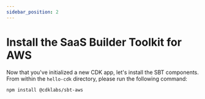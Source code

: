 ```yaml
---
sidebar_position: 2
---
```


# Install the SaaS Builder Toolkit for AWS

Now that you've initialized a new CDK app, let's install the SBT components. From within the `hello-cdk` directory, please run the following command:

```bash
npm install @cdklabs/sbt-aws
```
